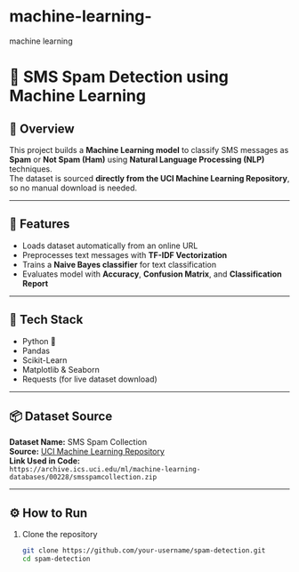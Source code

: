 # machine-learning-
machine learning
# 📩 SMS Spam Detection using Machine Learning

## 🧠 Overview
This project builds a **Machine Learning model** to classify SMS messages as **Spam** or **Not Spam (Ham)** using **Natural Language Processing (NLP)** techniques.  
The dataset is sourced **directly from the UCI Machine Learning Repository**, so no manual download is needed.

---

## 🚀 Features
- Loads dataset automatically from an online URL  
- Preprocesses text messages with **TF-IDF Vectorization**  
- Trains a **Naive Bayes classifier** for text classification  
- Evaluates model with **Accuracy**, **Confusion Matrix**, and **Classification Report**

---

## 🧩 Tech Stack
- Python 🐍  
- Pandas  
- Scikit-Learn  
- Matplotlib & Seaborn  
- Requests (for live dataset download)

---

## 📦 Dataset Source
**Dataset Name:** SMS Spam Collection  
**Source:** [UCI Machine Learning Repository](https://archive.ics.uci.edu/ml/datasets/sms+spam+collection)  
**Link Used in Code:**  
`https://archive.ics.uci.edu/ml/machine-learning-databases/00228/smsspamcollection.zip`

---

## ⚙️ How to Run
1. Clone the repository  
   ```bash
   git clone https://github.com/your-username/spam-detection.git
   cd spam-detection
